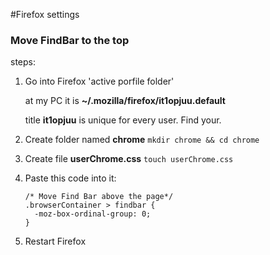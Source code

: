 #Firefox settings

### Move FindBar to the top

 steps:
 1.  Go into Firefox 'active porfile folder'
 
        at my PC it is **~/.mozilla/firefox/it1opjuu.default**
 
        title **it1opjuu** is unique for every user. Find your.
        
 2. Create folder named **chrome**
        ```
        mkdir chrome && cd chrome
        ```
 3. Create file **userChrome.css**
        ```
        touch userChrome.css
        ``` 
 4. Paste this code into it:
    ```
    /* Move Find Bar above the page*/
    .browserContainer > findbar {
      -moz-box-ordinal-group: 0;
    }
    ```
 5. Restart Firefox